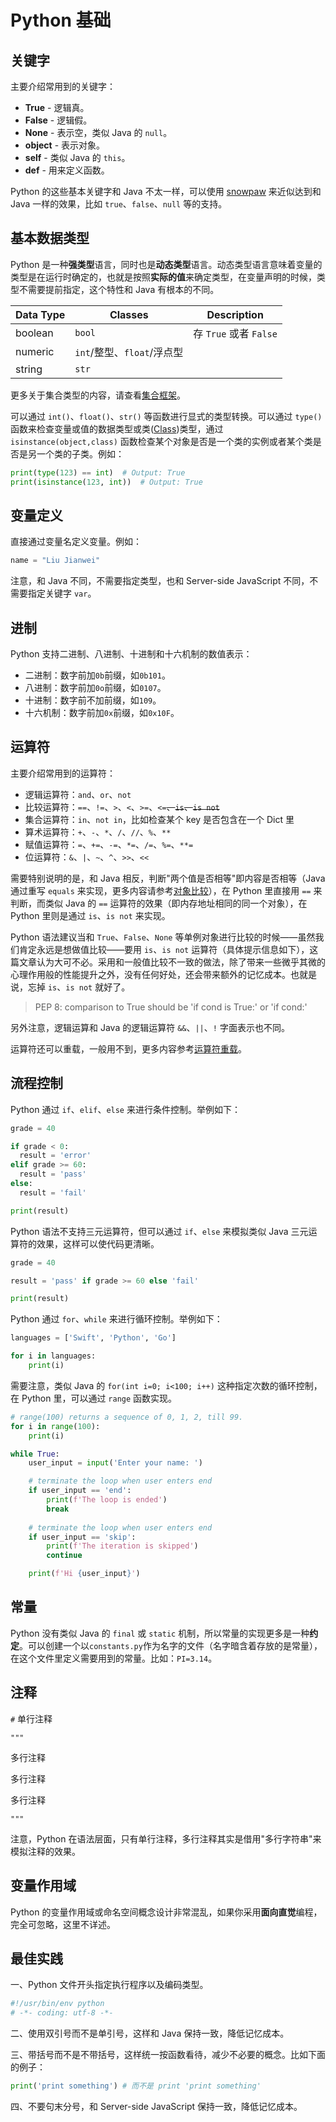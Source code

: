 # Python 基础

## 关键字

主要介绍常用到的关键字：

+ **True** - 逻辑真。
+ **False** - 逻辑假。
+ **None** - 表示空，类似 Java 的 `null`。
+ **object** - 表示对象。
+ **self** - 类似 Java 的 `this`。
+ **def** - 用来定义函数。

Python 的这些基本关键字和 Java 不太一样，可以使用 [snowpaw](https://pypi.org/project/snowpaw) 来近似达到和 Java 一样的效果，比如 `true`、`false`、`null` 等的支持。

## 基本数据类型

Python 是一种**强类型**语言，同时也是**动态类型**语言。动态类型语言意味着变量的类型是在运行时确定的，也就是按照**实际的值**来确定类型，在变量声明的时候，类型不需要提前指定，这个特性和 Java 有根本的不同。

|Data Type|Classes |Description|
|---------|------------|---------------------------|
|boolean  |`bool`        |存 `True` 或者 `False`      |
|numeric  |`int`/整型、`float`/浮点型  |                |
|string   |`str `        |                           |

更多关于集合类型的内容，请查看[集合框架](Collection.md)。

可以通过 `int()`、`float()`、`str()` 等函数进行显式的类型转换。可以通过 `type()` 函数来检查变量或值的数据类型或类([Class](Class.md))类型，通过 `isinstance(object,class)` 函数检查某个对象是否是一个类的实例或者某个类是否是另一个类的子类。例如：

```python
print(type(123) == int)  # Output: True
print(isinstance(123, int))  # Output: True
```

## 变量定义

直接通过变量名定义变量。例如：

```python
name = "Liu Jianwei"
```

注意，和 Java 不同，不需要指定类型，也和 Server-side JavaScript 不同，不需要指定关键字 `var`。

## 进制

Python 支持二进制、八进制、十进制和十六机制的数值表示：

+ 二进制：数字前加`0b`前缀，如`0b101`。
+ 八进制：数字前加`0o`前缀，如`0107`。
+ 十进制：数字前不加前缀，如`109`。
+ 十六机制：数字前加`0x`前缀，如`0x10F`。

## 运算符

主要介绍常用到的运算符：

+ 逻辑运算符：`and`、`or`、`not`
+ 比较运算符：`==`、`!=`、`>`、`<`、`>=`、`<=`~~、`is`、`is not`~~
+ 集合运算符：`in`、`not in`，比如检查某个 key 是否包含在一个 Dict 里
+ 算术运算符：`+`、`-`、`*`、`/`、`//`、`%`、`**`
+ 赋值运算符：`=`、`+=`、`-=`、`*=`、`/=`、`%=`、`**=`
+ 位运算符：`&`、`|`、`~`、`^`、`>>`、`<<`

需要特别说明的是，和 Java 相反，判断"两个值是否相等"即内容是否相等（Java 通过重写 `equals` 来实现，更多内容请参考[对象比较](../JavaSE/Java/ObjectComparison.md)），在 Python 里直接用 `==` 来判断，而类似 Java 的 `==` 运算符的效果（即内存地址相同的同一个对象），在 Python 里则是通过 `is`、`is not` 来实现。

Python 语法建议当和 `True`、`False`、`None` 等单例对象进行比较的时候——虽然我们肯定永远是想做值比较——要用 `is`、`is not` 运算符（具体提示信息如下），这篇文章认为大可不必。采用和一般值比较不一致的做法，除了带来一些微乎其微的心理作用般的性能提升之外，没有任何好处，还会带来额外的记忆成本。也就是说，忘掉 `is`、`is not` 就好了。

> PEP 8: comparison to True should be 'if cond is True:' or 'if cond:'

另外注意，逻辑运算和 Java 的逻辑运算符 `&&`、`||`、`!` 字面表示也不同。

运算符还可以重载，一般用不到，更多内容参考[运算符重载](https://www.programiz.com/python-programming/operator-overloading)。

## 流程控制

Python 通过 `if`、`elif`、`else` 来进行条件控制。举例如下：

```python
grade = 40

if grade < 0:
  result = 'error'
elif grade >= 60:
  result = 'pass' 
else:
  result = 'fail'

print(result)
```

Python 语法不支持三元运算符，但可以通过 `if`、`else` 来模拟类似 Java 三元运算符的效果，这样可以使代码更清晰。

```python
grade = 40

result = 'pass' if grade >= 60 else 'fail'

print(result)
```

Python 通过 `for`、`while` 来进行循环控制。举例如下：

```python
languages = ['Swift', 'Python', 'Go']

for i in languages:
    print(i)
```

需要注意，类似 Java 的 `for(int i=0; i<100; i++)` 这种指定次数的循环控制，在 Python 里，可以通过 `range` 函数实现。

```python
# range(100) returns a sequence of 0, 1, 2, till 99.
for i in range(100):
    print(i)
```

```python
while True:
    user_input = input('Enter your name: ')

    # terminate the loop when user enters end
    if user_input == 'end':
        print(f'The loop is ended')
        break
        
    # terminate the loop when user enters end
    if user_input == 'skip':
        print(f'The iteration is skipped')
        continue

    print(f'Hi {user_input}')
```

## 常量

Python 没有类似 Java 的 `final` 或 `static` 机制，所以常量的实现更多是一种**约定**。可以创建一个以`constants.py`作为名字的文件（名字暗含着存放的是常量），在这个文件里定义需要用到的常量。比如：`PI=3.14`。

## 注释

`#` 单行注释

`"""`

多行注释

多行注释

多行注释

`"""`

注意，Python 在语法层面，只有单行注释，多行注释其实是借用"多行字符串"来模拟注释的效果。

## 变量作用域

Python 的变量作用域或命名空间概念设计非常混乱，如果你采用**面向直觉**编程，完全可忽略，这里不详述。

## 最佳实践

一、Python 文件开头指定执行程序以及编码类型。

```python
#!/usr/bin/env python
# -*- coding: utf-8 -*-
```

二、使用双引号而不是单引号，这样和 Java 保持一致，降低记忆成本。

三、带括号而不是不带括号，这样统一按函数看待，减少不必要的概念。比如下面的例子：

```python
print('print something') # 而不是 print 'print something'
```

四、不要句末分号，和 Server-side JavaScript 保持一致，降低记忆成本。
